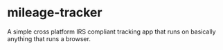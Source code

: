 # mileage-tracker
A simple cross platform IRS compliant tracking app that runs on basically anything that runs a browser.
